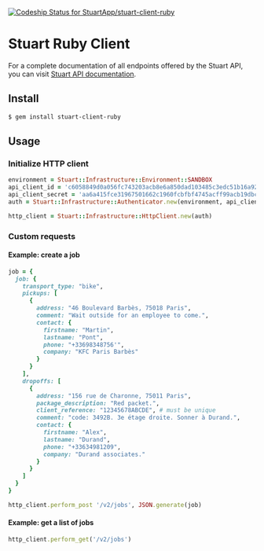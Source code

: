 [ ![Codeship Status for StuartApp/stuart-client-ruby](https://app.codeship.com/projects/47814430-f49c-0135-ebec-46d7136b8c34/status?branch=master)](https://app.codeship.com/projects/273162)

# Stuart Ruby Client
For a complete documentation of all endpoints offered by the Stuart API, you can visit [Stuart API documentation](https://stuart.api-docs.io).

## Install
``` bash
$ gem install stuart-client-ruby
```

## Usage

### Initialize HTTP client

```ruby
environment = Stuart::Infrastructure::Environment::SANDBOX
api_client_id = 'c6058849d0a056fc743203acb8e6a850dad103485c3edc51b16a9260cc7a7689' # can be found here: https://admin-sandbox.stuart.com/client/api
api_client_secret = 'aa6a415fce31967501662c1960fcbfbf4745acff99acb19dbc1aae6f76c9c618' # can be found here: https://admin-sandbox.stuart.com/client/api
auth = Stuart::Infrastructure::Authenticator.new(environment, api_client_id, api_client_secret)

http_client = Stuart::Infrastructure::HttpClient.new(auth)
```

### Custom requests

#### Example: create a job

```ruby
job = {
  job: {
    transport_type: "bike",
    pickups: [
      {
        address: "46 Boulevard Barbès, 75018 Paris",
        comment: "Wait outside for an employee to come.",
        contact: {
          firstname: "Martin",
          lastname: "Pont",
          phone: "+33698348756'",
          company: "KFC Paris Barbès"
        }
      }
    ],
    dropoffs: [
      {
        address: "156 rue de Charonne, 75011 Paris",
        package_description: "Red packet.",
        client_reference: "12345678ABCDE", # must be unique
        comment: "code: 3492B. 3e étage droite. Sonner à Durand.",
        contact: {
          firstname: "Alex",
          lastname: "Durand",
          phone: "+33634981209",
          company: "Durand associates."
        }
      }
    ]
  }
}

http_client.perform_post '/v2/jobs', JSON.generate(job)
```

#### Example: get a list of jobs

```ruby
http_client.perform_get('/v2/jobs')
```
